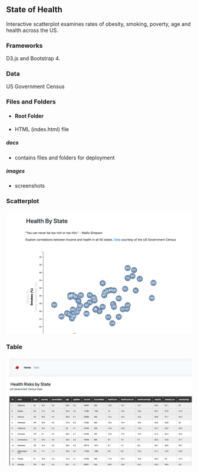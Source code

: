 ## State of Health

Interactive scatterplot examines rates of obesity, smoking, poverty, age and health across the US.

### Frameworks
D3.js and Bootstrap 4.

### Data
US Government Census 

### Files and Folders
- #### Root Folder
- HTML (index.html) file
##### docs
- contains files and folders for deployment

##### images
- screenshots

### Scatterplot
<img width="700" alt="data" src="images/health_bubble.png">

### Table

<img width="700" alt="data" src="images/table.png">




